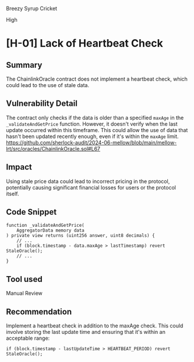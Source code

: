 Breezy Syrup Cricket

High

# [H-01] Lack of Heartbeat Check

## Summary
The ChainlinkOracle contract does not implement a heartbeat check, which could lead to the use of stale data.

## Vulnerability Detail
The contract only checks if the data is older than a specified `maxAge` in the `_validateAndGetPrice` function. However, it doesn't verify when the last update occurred within this timeframe. This could allow the use of data that hasn't been updated recently enough, even if it's within the `maxAge` limit.
https://github.com/sherlock-audit/2024-06-mellow/blob/main/mellow-lrt/src/oracles/ChainlinkOracle.sol#L67

## Impact
Using stale price data could lead to incorrect pricing in the protocol, potentially causing significant financial losses for users or the protocol itself.

## Code Snippet
```solidity
function _validateAndGetPrice(
    AggregatorData memory data
) private view returns (uint256 answer, uint8 decimals) {
    // ...
    if (block.timestamp - data.maxAge > lastTimestamp) revert StaleOracle();
    // ...
}
```

## Tool used

Manual Review

## Recommendation
Implement a heartbeat check in addition to the maxAge check. This could involve storing the last update time and ensuring that it's within an acceptable range:
```solidity
if (block.timestamp - lastUpdateTime > HEARTBEAT_PERIOD) revert StaleOracle();
```
